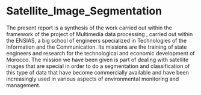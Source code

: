 # Satellite_Image_Segmentation

The present report is a synthesis of the work carried out within the framework of the
project of Multimedia data processing , carried out within the ENSIAS, a big school
of engineers specialized in Technologies of the Information and the Communication.
Its missions are the training of state engineers and research for the technological and
economic development of Morocco.
The mission we have been given is part of dealing with satellite images that are
special in order to do a segmentation and classification of this type of data that have
become commercially available and have been increasingly used in various aspects of
environmental monitoring and management.
